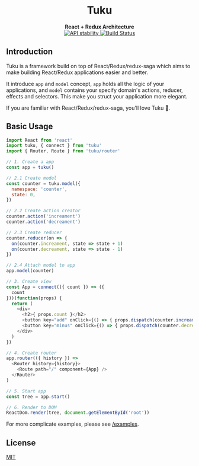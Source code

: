 <h1 align="center">Tuku</h1>

<div align="center">
  <strong>React + Redux Architecture</strong>
</div>

<div align="center">
  <!-- Stability -->
  <a href="https://nodejs.org/api/documentation.html#documentation_stability_index">
  <img src="https://img.shields.io/badge/stability-experimental-orange.svg?style=flat-square"
    alt="API stability" />
  </a>

  <!-- Build Status -->
  <a href="https://travis-ci.org/yesmeck/tuku">
    <img src="https://img.shields.io/travis/yesmeck/tuku/master.svg?style=flat-square"
      alt="Build Status" />
  </a>
</div>


## Introduction

Tuku is a framework build on top of React/Redux/redux-saga which aims to make building React/Redux applications easier and better.

It introduce `app` and `model` concept, `app` holds all the logic of your applications, and `model` contains your specify domain's actions, reducer, effects and selectors. This make you struct your application more elegant.

If you are familiar with React/Redux/redux-saga, you'll love Tuku :see_no_evil:.

## Basic Usage

```javascript
import React from 'react'
import tuku, { connect } from 'tuku'
import { Router, Route } from 'tuku/router'

// 1. Create a app
const app = tuku()

// 2.1 Create model
const counter = tuku.model({
  namespace: 'counter',
  state: 0,
})

// 2.2 Create action creator
counter.action('increament')
counter.action('decreament')

// 2.3 Create reducer
counter.reducer(on => {
  on(counter.increament, state => state + 1)
  on(counter.decreament, state => state - 1)
})

// 2.4 Attach model to app
app.model(counter)

// 3. Create view
const App = connect(({ count }) => ({
  count
}))(function(props) {
  return (
    <div>
      <h2>{ props.count }</h2>
      <button key="add" onClick={() => { props.dispatch(counter.increament())}}>+</button>
      <button key="minus" onClick={() => { props.dispatch(counter.decreament)}}>-</button>
    </div>
  )
})

// 4. Create router
app.router(({ history }) =>
  <Router history={history}>
    <Route path="/" component={App} />
  </Router>
)

// 5. Start app
const tree = app.start()

// 6. Render to DOM
ReactDom.render(tree, document.getElementById('root'))
```

For more complicate examples, please see [/examples](/examples).

## License

[MIT](https://tldrlegal.com/license/mit-license)
